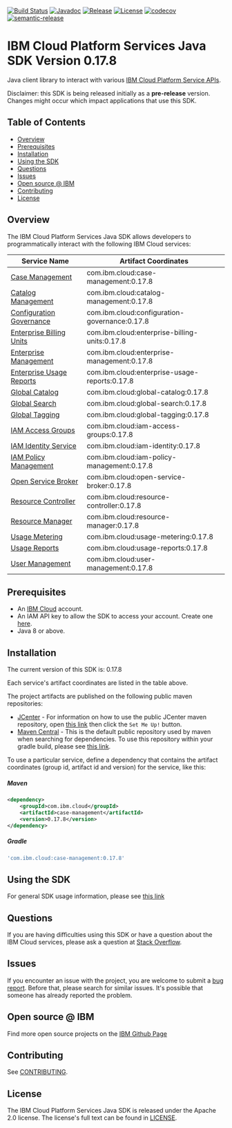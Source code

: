 [![Build Status](https://travis-ci.com/IBM/platform-services-java-sdk.svg?branch=main)](https://travis-ci.com/IBM/platform-services-java-sdk)
[![Javadoc](https://img.shields.io/static/v1?label=javadoc&message=latest&color=blue)](https://ibm.github.io/platform-services-java-sdk/docs/latest)
[![Release](https://img.shields.io/github/v/release/IBM/platform-services-java-sdk)](https://github.com/IBM/platform-services-java-sdk/releases/latest)
[![License](https://img.shields.io/badge/License-Apache%202.0-blue.svg)](https://opensource.org/licenses/Apache-2.0)
[![codecov](https://codecov.io/gh/IBM/platform-services-java-sdk/branch/main/graph/badge.svg)](https://codecov.io/gh/IBM/platform-services-java-sdk)
[![semantic-release](https://img.shields.io/badge/%20%20%F0%9F%93%A6%F0%9F%9A%80-semantic--release-e10079.svg)](https://github.com/semantic-release/semantic-release)


# IBM Cloud Platform Services Java SDK Version 0.17.8

Java client library to interact with various 
[IBM Cloud Platform Service APIs](https://cloud.ibm.com/docs?tab=api-docs&category=platform_services).

Disclaimer: this SDK is being released initially as a **pre-release** version.
Changes might occur which impact applications that use this SDK.

## Table of Contents

<!--
  The TOC below is generated using the `markdown-toc` node package.

      https://github.com/jonschlinkert/markdown-toc

  You should regenerate the TOC after making changes to this file.

      npx markdown-toc --maxdepth 4 -i README.md
  -->

<!-- toc -->

- [Overview](#overview)
- [Prerequisites](#prerequisites)
- [Installation](#installation)
- [Using the SDK](#using-the-sdk)
- [Questions](#questions)
- [Issues](#issues)
- [Open source @ IBM](#open-source--ibm)
- [Contributing](#contributing)
- [License](#license)

<!-- tocstop -->

## Overview

The IBM Cloud Platform Services Java SDK allows developers to programmatically interact with the following IBM Cloud services:

Service Name | Artifact Coordinates
--- | --- 
[Case Management](https://cloud.ibm.com/apidocs/case-management) | com.ibm.cloud:case-management:0.17.8
[Catalog Management](https://cloud.ibm.com/apidocs/resource-catalog/private-catalog) | com.ibm.cloud:catalog-management:0.17.8
[Configuration Governance](https://cloud.ibm.com/apidocs/security-compliance/config) | com.ibm.cloud:configuration-governance:0.17.8
[Enterprise Billing Units](https://cloud.ibm.com/apidocs/enterprise-apis/billing-unit) | com.ibm.cloud:enterprise-billing-units:0.17.8
[Enterprise Management](https://cloud.ibm.com/apidocs/enterprise-apis/enterprise) | com.ibm.cloud:enterprise-management:0.17.8
[Enterprise Usage Reports](https://cloud.ibm.com/apidocs/enterprise-apis/resource-usage-reports) | com.ibm.cloud:enterprise-usage-reports:0.17.8
[Global Catalog](https://cloud.ibm.com/apidocs/resource-catalog/global-catalog) | com.ibm.cloud:global-catalog:0.17.8
[Global Search](https://cloud.ibm.com/apidocs/search) | com.ibm.cloud:global-search:0.17.8
[Global Tagging](https://cloud.ibm.com/apidocs/tagging) | com.ibm.cloud:global-tagging:0.17.8
[IAM Access Groups](https://cloud.ibm.com/apidocs/iam-access-groups) | com.ibm.cloud:iam-access-groups:0.17.8
[IAM Identity Service](https://cloud.ibm.com/apidocs/iam-identity-token-api) | com.ibm.cloud:iam-identity:0.17.8
[IAM Policy Management](https://cloud.ibm.com/apidocs/iam-policy-management) | com.ibm.cloud:iam-policy-management:0.17.8
[Open Service Broker](https://cloud.ibm.com/apidocs/resource-controller/ibm-cloud-osb-api) | com.ibm.cloud:open-service-broker:0.17.8
[Resource Controller](https://cloud.ibm.com/apidocs/resource-controller/resource-controller) | com.ibm.cloud:resource-controller:0.17.8
[Resource Manager](https://cloud.ibm.com/apidocs/resource-controller/resource-manager) | com.ibm.cloud:resource-manager:0.17.8
[Usage Metering](https://cloud.ibm.com/apidocs/usage-metering) | com.ibm.cloud:usage-metering:0.17.8
[Usage Reports](https://cloud.ibm.com/apidocs/metering-reporting) | com.ibm.cloud:usage-reports:0.17.8
[User Management](https://cloud.ibm.com/apidocs/user-management) | com.ibm.cloud:user-management:0.17.8

## Prerequisites

[ibm-cloud-onboarding]: https://cloud.ibm.com/registration

* An [IBM Cloud][ibm-cloud-onboarding] account.
* An IAM API key to allow the SDK to access your account. Create one [here](https://cloud.ibm.com/iam/apikeys).
* Java 8 or above.

## Installation
The current version of this SDK is: 0.17.8

Each service's artifact coordinates are listed in the table above.

The project artifacts are published on the following public maven repositories:
- [JCenter](https://bintray.com/bintray/jcenter) - For information on how to use the
public JCenter maven repository, open [this link](https://bintray.com/bintray/jcenter)
then click the `Set Me Up!` button.
- [Maven Central](https://repo1.maven.org/maven2/) - This is the default public repository
used by maven when searching for dependencies.  To use this repository within your
gradle build, please see
[this link](https://docs.gradle.org/current/userguide/declaring_repositories.html).

To use a particular service, define a dependency that contains the
artifact coordinates (group id, artifact id and version) for the service, like this:

##### Maven

```xml
<dependency>
    <groupId>com.ibm.cloud</groupId>
    <artifactId>case-management</artifactId>
    <version>0.17.8</version>
</dependency>
```

##### Gradle
```gradle
'com.ibm.cloud:case-management:0.17.8'
```

## Using the SDK
For general SDK usage information, please see [this link](https://github.com/IBM/ibm-cloud-sdk-common/blob/main/README.md)

## Questions

If you are having difficulties using this SDK or have a question about the IBM Cloud services,
please ask a question at
[Stack Overflow](http://stackoverflow.com/questions/ask?tags=ibm-cloud).

## Issues
If you encounter an issue with the project, you are welcome to submit a
[bug report](https://github.com/IBM/platform-services-java-sdk/issues).
Before that, please search for similar issues. It's possible that someone has already reported the problem.

## Open source @ IBM
Find more open source projects on the [IBM Github Page](http://ibm.github.io/)

## Contributing
See [CONTRIBUTING](CONTRIBUTING.md).

## License

The IBM Cloud Platform Services Java SDK is released under the Apache 2.0 license.
The license's full text can be found in
[LICENSE](LICENSE).
